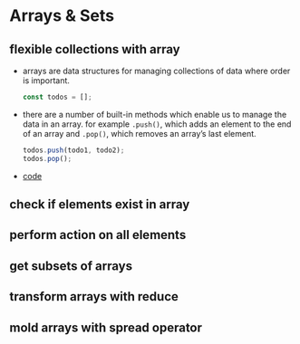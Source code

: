 # Arrays & Sets


## flexible collections with array

-   arrays are data structures for managing collections of data where order is important.
    
    ```js
    const todos = [];
    ```

-   there are a number of built-in methods which enable us to manage the data in an array. for example `.push()`, which adds an element to the end of an array and `.pop()`, which removes an array&rsquo;s last element.
    
    ```js
    todos.push(todo1, todo2);
    todos.pop();
    ```
-   [code](step_01/src/app.js)


## check if elements exist in array


## perform action on all elements


## get subsets of arrays


## transform arrays with reduce


## mold arrays with spread operator
